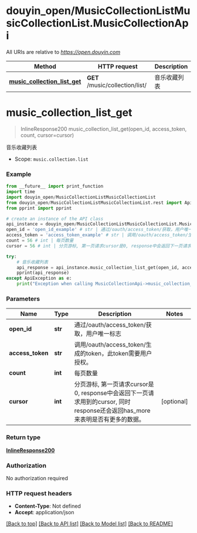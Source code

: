 # douyin_open/MusicCollectionListMusicCollectionList.MusicCollectionApi

All URIs are relative to *https://open.douyin.com*

Method | HTTP request | Description
------------- | ------------- | -------------
[**music_collection_list_get**](MusicCollectionApi.md#music_collection_list_get) | **GET** /music/collection/list/ | 音乐收藏列表

# **music_collection_list_get**
> InlineResponse200 music_collection_list_get(open_id, access_token, count, cursor=cursor)

音乐收藏列表

* Scope: `music.collection.list` 

### Example
```python
from __future__ import print_function
import time
import douyin_open/MusicCollectionListMusicCollectionList
from douyin_open/MusicCollectionListMusicCollectionList.rest import ApiException
from pprint import pprint

# create an instance of the API class
api_instance = douyin_open/MusicCollectionListMusicCollectionList.MusicCollectionApi()
open_id = 'open_id_example' # str | 通过/oauth/access_token/获取，用户唯一标志
access_token = 'access_token_example' # str | 调用/oauth/access_token/生成的token，此token需要用户授权。
count = 56 # int | 每页数量
cursor = 56 # int | 分页游标, 第一页请求cursor是0, response中会返回下一页请求用到的cursor, 同时response还会返回has_more来表明是否有更多的数据。 (optional)

try:
    # 音乐收藏列表
    api_response = api_instance.music_collection_list_get(open_id, access_token, count, cursor=cursor)
    pprint(api_response)
except ApiException as e:
    print("Exception when calling MusicCollectionApi->music_collection_list_get: %s\n" % e)
```

### Parameters

Name | Type | Description  | Notes
------------- | ------------- | ------------- | -------------
 **open_id** | **str**| 通过/oauth/access_token/获取，用户唯一标志 | 
 **access_token** | **str**| 调用/oauth/access_token/生成的token，此token需要用户授权。 | 
 **count** | **int**| 每页数量 | 
 **cursor** | **int**| 分页游标, 第一页请求cursor是0, response中会返回下一页请求用到的cursor, 同时response还会返回has_more来表明是否有更多的数据。 | [optional] 

### Return type

[**InlineResponse200**](InlineResponse200.md)

### Authorization

No authorization required

### HTTP request headers

 - **Content-Type**: Not defined
 - **Accept**: application/json

[[Back to top]](#) [[Back to API list]](../README.md#documentation-for-api-endpoints) [[Back to Model list]](../README.md#documentation-for-models) [[Back to README]](../README.md)

